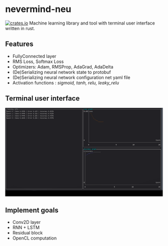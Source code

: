 # nevermind-neu
[![crates.io](https://img.shields.io/crates/v/nevermind-neu.svg)](https://crates.io/crates/nevermind-neu)
Machine learning library and tool with terminal user interface written in rust.

## Features
 - FullyConnected layer
 - RMS Loss, Softmax Loss
 - Optimizers: Adam, RMSProp, AdaGrad, AdaDelta
 - (De)Serializing neural network state to protobuf
 - (De)Serializing neural network configuration net yaml file
 - Activation functions : *sigmoid, tanh, relu, leaky_relu*

## Terminal user interface
![tui](https://github.com/regular-dev/nevermind-neu/blob/master/doc/tui_train.gif?raw=true)

## Implement goals
  - Conv2D layer
  - RNN + LSTM
  - Residual block
  - OpenCL computation